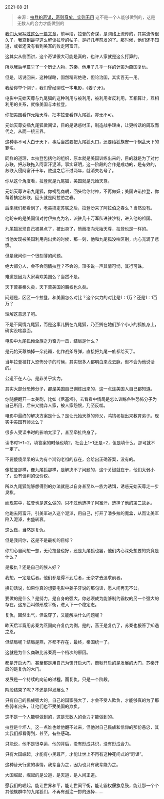 2021-08-21

> 来源：[拉登的奇谋，奇则奇矣，实则无用](http://mp.weixin.qq.com/s?__biz=MzU3NDc5Nzc0NQ==&mid=2247506212&idx=2&sn=363b3f4fc614f6800a197249ab06cd0c&chksm=fd2e7bfaca59f2ec1963c9bb8606508e2b0a51557bd5ceda094e0a250678ad378bbf34b5f785&scene=27#wechat_redirect)
> 这不是一个人能够做到的，这是无数人的合力才能做到的

[我们大号写过这么一篇文章](http://mp.weixin.qq.com/s?__biz=MzU0MjYwNDU2Mw==&mid=2247500622&idx=2&sn=448e9cfc852b97395b48516dfc1f295c&chksm=fb1aaf32cc6d2624673347d7ffc95346bc3a18e26a49906d7df14343c2035671a603b085f7e5&scene=21#wechat_redirect)，前半段，拉登的奇谋，是网络上流传的，其实流传很久了，我查到最早这么解读拉登的帖子，是好几年前发的了。那时候，他们还不知道，或者还没有看到美军的败走阿富汗。  

  

这其实从侧面讲，这个奇谋很大可能是真的，也许人家就是这么打算的。  

  

所以我后半篇举了一个历史人物，苏秦，他用了几乎一样的计策为燕国复仇。

  

但是，话说回来，这种谋略，固然精彩绝艳，但论治国，其实百无一用。  

  

我给你举个例子，我们曾经聊过一本电影，《姜子牙》。  

  

电影中元始天尊与九尾狐的这种利用与被利用，被利用者反利用，互相算计，互相利用的关系，就像美国与本拉登。

  

你把美国看作元始天尊，把本拉登看作九尾狐，亦无不可。

  

元始天尊安插九尾狐做间谍，目的是诱惑纣王，制造战争理由，让更听话的周取而代之，从而一统三界。

  

这种事不可大白于天下，事后当然要把九尾狐灭口，还要给狐族安一个祸乱天下的罪名。  

  

同样的道理，本拉登包括他的组织，原本就是美国训练出来的，目的就是为了对付苏联，把苏联拖入阿富汗泥淖。事实证明，这一阶段的合作是成功的，是有效的，苏联入侵阿富汗十年，败退之后不过两年，就消失名号了。  

  

你从这个角度看，拉登就是九尾狐，美国就是元始天尊。  

  

元始天尊许诺九尾狐，你祸乱商朝，回头给你封神，不再做妖；美国许诺拉登，你帮着搞定苏联，回头就是阿拉伯之春。

  

后来我们都看到了，老美搞定苏联之后，拉登盼来了阿拉伯之春么？当然没有。

  

他盼来的是美国借对付伊拉克为名，派驻几十万军队进驻沙特，进入他的祖国。

  

九尾狐发现自己被晃点了，被出卖了，愤而指向元始天尊，拉登也是一样的。

  

当他发现被美国利用完出卖的时候，那一刻，他和九尾狐没啥区别，内心充满了悲愤。  

  

但是我问你一个很刻薄的问题。  

  

绝大部分人，会不会同情拉登？不会的。顶多说一声其情可悯，其行可诛。

  

难道是因为大家喜欢美国么？当然不是。  

  

天下苦暴秦久矣，天下苦美国的霸权也久矣。

  

问题是，区区一个拉登，和美国怎么对比？这个实力的对比是1：1万？还是1：1百万？

  

理解这意思了吧。  

  

不是不同情九尾狐，而是这事儿搁在九尾狐，乃至搁在她们那个小小的狐族身上，确实没啥赢面。

  

电影中九尾狐倾全族之力奋力一击，结局是什么？  

  

是元始天尊摘掉一朵花瓣，化作战斧导弹，直接把九尾一族都给灭了。

  

当年拉登被打入恐怖分子的时候，其实很多人都明白来龙去脉，但不会为他说话的。  

  

公道不在人心，是非关乎实力。  

  

其实大部分恐怖分子，都是美国自己训练出来的，这一点连美国人自己都知道。  

  

你随便翻开一本美剧，比如《尼基塔》，去看看中情局是怎么训练各种恐怖分子为自己所用，后来又抛弃人家，被人家怨恨，乃至反噬。

  

电影中最终的解决方案是什么？是让元始天尊的师父，鸿钧老祖出来教育弟子。现实中美国有师父么？

  

很多人受读书时的影响太深了，甚至牵扯终身了。  

  

读书时1+1=2，填答案的时候也填2，社会上1+1还是=2，但是填什么，那可就不一定了。  

  

不要傻傻呆呆的认为有个鸿钧老祖的存在，会给出正确答案，没有的。  

  

像拉登那样，像九尾狐那样，是解决不了问题的，这个关键就在于，他们太弱小了，没有谈判的议价权。  

  

所以九尾狐能够想得到的办法就是以自身甚至以一族为诱饵，诱惑元始天尊走一步臭棋。

  

而现实中，拉登也是这么做的，只不过他选择了阿富汗，选择了他的第二故乡。  

  

他跑去阿富汗，引美军进入这个泥淖，用自己，打开了潘多拉的魔盒，从而让美军陷入泥淖，由盛转衰。

  

这么做，当然是复仇。

  

但是我问你，这是不是最初的目标？

  

你扪心自问想一想，无论拉登也好，还是九尾狐也罢，他们内心深处想要的究竟是什么？

  

是报仇？还是自己的族人好？

  

我想，一定是后者。他们都是得不到后者，无奈才去追求前者。

  

换句话说，如果你真的想要电影中姜子牙说的那句话，愿人间再无不公。

  

要做的是什么？是努力，是自身的强大。你必须成为能够制约霸权的另一个强大的存在。这东西叫做形成平衡，进入下一个稳定态。

  

复仇，固然出气，但说穿了，又能解决什么问题呢？

  

昨天后半篇用苏秦为燕国向齐复仇为例，是的，燕王是复仇了，苏秦也报答了知遇之恩。  

  

但结局呢？结局是燕，齐都不存在，最终，秦国统一了。

  

这就是为什么商鞅比苏秦高一个档次的原因。

  

都是开启大门，甚至都是用自己为饵开启大门，商鞅开启的是发展的大门，苏秦开启的是复仇的大门。

  

发展是一个持续的向前的过程，而复仇，只是一个阶段。

  

阶段结束了呢？不还是得发展么？

  

只有自己的民族强大的，自己的国家强大了，才会不受人欺负，才能够真的为了那些弱者出头，让他们也不受美国的欺负。

  

这不是一个人能够做到的，这是无数人的合力才能做到的。  

  

拉登是个坏人，这一点谁也给他翻不过来，但他对自己民族和信仰的那份愚忠，其实我们都看得到，甚至，有些感动。

  

只能说，他不是很幸运，他的背后，没有形成共识，没有形成合力。  

  

只有大国崛起，才能有小民尊严，才能让世上不再有这种死间式的“奇谋”。  

  

这种替天行道的事情，我辈当为之，因为也只有我辈能为之。  

  

大国崛起，崛起的是公道，是天道，是人间正道。

  

愿我们的崛起，能让世界和平，能让世间平衡，能让霸权偃旗息鼓，能让那一个个其他族群中的九尾狐们，不再有孤注一掷的选择.......

